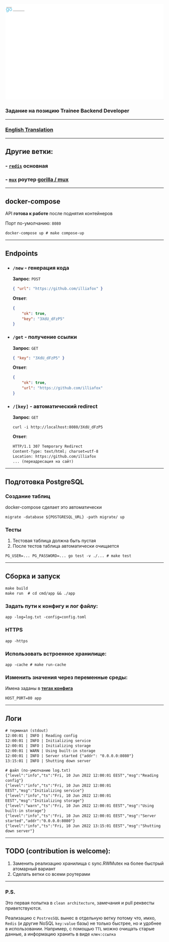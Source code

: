 ![Logo](./logo.svg)
### Задание на позицию Trainee Backend Developer


---

### [English Translation](./readme.md)

---

## Другие ветки:

### - [`redis`](https://github.com/illiafox/url-short-api) основная
### - [`mux`](https://github.com/illiafox/url-short-api/tree/mux)  роутер [gorilla / mux](https://github.com/gorilla/mux)

--- 

## docker-compose

API **готова к работе** после поднятия контейнеров 

Порт по-умолчанию: `8080`

```shell
docker-compose up # make compose-up
```

---

## Endpoints

- ### `/new` - генерация кода
    **Запрос**: `POST`
    ```json
    { "url": "https://github.com/illiafox" }
    ```
    **Ответ**:
    ```json
    {
        "ok": true,
        "key": "3XdU_dFzP5"
    }
    ```
  
- ### `/get` - получение ссылки
    **Запрос**: `GET`
    ```json
    { "key": "3XdU_dFzP5" }
    ```
    **Ответ**:
    ```json
    {
        "ok": true,
        "url": "https://github.com/illiafox"
    }
    ```
- ### `/[key]` - автоматический redirect
    **Запрос**: `GET`
    ```shell
    curl -i http://localhost:8080/3XdU_dFzP5
    ```
    **Ответ**:
    ```shell
    HTTP/1.1 307 Temporary Redirect
    Content-Type: text/html; charset=utf-8
    Location: https://github.com/illiafox
    ... (переадресация на сайт)
    ```

---

## Подготовка PostgreSQL

### Создание таблиц

docker-compose сделает это автоматически

```shell
migrate -database ${POSTGRESQL_URL} -path migrate/ up
```

### Тесты
1. Тестовая таблица должна быть пустая
2. После тестов таблица автоматически очищается
```shell
PG_USER=... PG_PASSWORD=... go test -v ./... # make test
```

---

## Сборка и запуск

```shell
make build
make run  # cd cmd/app && ./app
```

### Задать пути к конфигу и лог файлу:
```shell
app -log=log.txt -config=config.toml
```

### HTTPS
```shell
app -https
```

### Использовать встроенное хранилище:
```shell
app -cache # make run-cache
```

### Изменить значения через переменные среды:
Имена заданы в **[тегах конфига](app/internal/config/struct.go)**
```shell
HOST_PORT=80 app
```

--- 

## Логи

```shell
# терминал (stdout)
12:00:01 | INFO | Reading config
12:00:01 | INFO | Initializing service
12:00:01 | INFO | Initializing storage
12:00:01 | WARN | Using built-in storage
12:00:01 | INFO | Server started {"addr": "0.0.0.0:8080"}
13:15:01 | INFO | Shutting down server
```
```shell
# файл (по-умолчанию log.txt)
{"level":"info","ts":"Fri, 10 Jun 2022 12:00:01 EEST","msg":"Reading config"}
{"level":"info","ts":"Fri, 10 Jun 2022 12:00:01 EEST","msg":"Initializing service"}
{"level":"info","ts":"Fri, 10 Jun 2022 12:00:01 EEST","msg":"Initializing storage"}
{"level":"warn","ts":"Fri, 10 Jun 2022 12:00:01 EEST","msg":"Using built-in storage"}
{"level":"info","ts":"Fri, 10 Jun 2022 12:00:01 EEST","msg":"Server started","addr":"0.0.0.0:8080"}
{"level":"info","ts":"Fri, 10 Jun 2022 13:15:01 EEST","msg":"Shutting down server"}
```

---

## TODO (contribution is welcome):
1. Заменить реализацию хранилища с sync.RWMutex на более быстрый атомарный вариант
2. Сделать ветки со всеми роутерами

---

### P.S. 
Это первая попытка в `clean architecture`, замечания и pull реквесты приветствуются.

Реализацию с `PostresSQL` вынес в отдельную ветку потому что, имхо, `Redis` (и другие NoSQL `key:value` базы) не только быстрее, но и удобнее в использовании. Например, с помощью `TTL` можно очищать старые данные, а информацию хранить в виде `ключ:ссылка` 